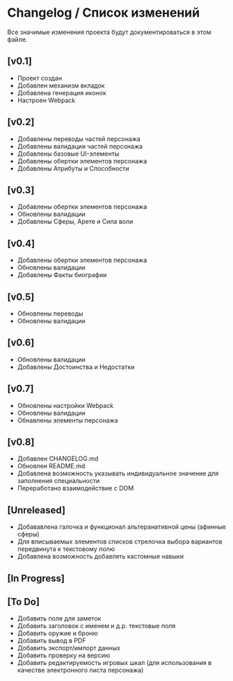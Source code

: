# Changelog / Список изменений

Все значимые изменения проекта будут документироваться в этом файле.

## [v0.1]

- Проект создан
- Добавлен механизм вкладок
- Добавлена генерация иконок
- Настроен Webpack

## [v0.2]

- Добавлены переводы частей персонажа
- Добавлены валидации частей персонажа
- Добавлены базовые UI-элементы
- Добавлены обертки элементов персонажа
- Добавлены Атрибуты и Способности

## [v0.3]

- Добавлены обертки элементов персонажа
- Обновлены валидации
- Добавлены Сферы, Арете и Сила воли

## [v0.4]

- Добавлены обертки элементов персонажа
- Обновлены валидации
- Добавлены Факты биографии

## [v0.5]

- Обновлены переводы
- Обновлены валидации

## [v0.6]

- Обновлены валидации
- Добавлены Достоинства и Недостатки

## [v0.7]

- Обновлены настройки Webpack
- Обновлены валидации
- Обнавлены элементы персонажа

## [v0.8]

- Добавлен CHANGELOG.md
- Обновлен README.md
- Добавлена возможность указывать индивидуальное значение для заполнения специальности
- Переработано взаимодействие с DOM

## [Unreleased]

- Добававлена галочка и функционал альтеранативной цены (афинные сферы)
- Для вписываемых элементов списков стрелочка выбора вариантов передвинута к текстовому полю
- Добавлена возможность добавлять кастомные навыки

## [In Progress]

## [To Do]

- Добавить поле для заметок
- Добавить заголовок с именем и д.р. текстовые поля
- Добавить оружие и броню
- Добавить вывод в PDF
- Добавить экспорт/импорт данных
- Добавить проверку на версию
- Добавить редактируемость игровых шкал (для использования в качестве электронного листа персонажа)
